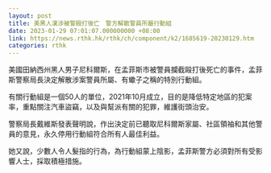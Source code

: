 ```yaml
---
layout: post
title: 美黑人漢涉被警毆打後亡　警方解散警員所屬行動組
date: 2023-01-29 07:01:07.000000000 +08:00
link: https://news.rthk.hk/rthk/ch/component/k2/1685619-20230129.htm
categories: rthk
---
```


美國田納西州黑人男子尼科爾斯，在孟菲斯市被警員攔截毆打後死亡的事件，孟菲斯警察局長決定解散涉案警員所屬、有蠍子之稱的特別行動組。

有關行動組是一個50人的單位，2021年10月成立，目的是降低特定地區的犯案率，重點關注汽車盜竊，以及與幫派有關的犯罪，維護街頭治安。

警察局長戴維斯發表聲明說，作出決定前已聽取尼科爾斯家屬、社區領袖和其他警員的意見，永久停用行動組符合所有人最佳利益。

她又說，少數人令人髮指的行為，為行動組蒙上陰影，孟菲斯警方必須對所有受影響人士，採取積極措施。
